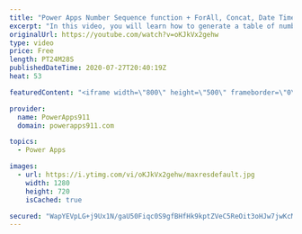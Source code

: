 ```yaml
---
title: "Power Apps Number Sequence function + ForAll, Concat, Date Times, and strings"
excerpt: "In this video, you will learn how to generate a table of numbers using the Sequence function. Then after covering the basics we dive into how to use sequence with dates, text, random numbers, controls, ForAll, Concat, LookUp, Patch and more. Lots of little things in this video.  Power Apps Training at"
originalUrl: https://youtube.com/watch?v=oKJkVx2gehw
type: video
price: Free
length: PT24M28S
publishedDateTime: 2020-07-27T20:40:19Z
heat: 53

featuredContent: "<iframe width=\"800\" height=\"500\" frameborder=\"0\" src=\"https://www.youtube.com/embed/oKJkVx2gehw\" allow=\"accelerometer; autoplay; encrypted-media; gyroscope; picture-in-picture\" allowfullscreen></iframe>"

provider:
  name: PowerApps911
  domain: powerapps911.com

topics:
  - Power Apps

images:
  - url: https://i.ytimg.com/vi/oKJkVx2gehw/maxresdefault.jpg
    width: 1280
    height: 720
    isCached: true

secured: "WapYEVpLG+j9Ux1N/gaU50Fiqc0S9gfBHfHk9kptZVeC5ReOit3oHJw7jwKcMQF/+EkRshi1JaavnRA8yBvdQm2EFbUNCNTkb0o5CN1kNXgNlREA+XFQ/kW2Ym1YbhuftDI2DEgJntX4qAacOg1/XBLGXpgQ9eGXlRcsfNKV5XmGdMsgbrfeTJHJG9Ue1dXTR4otIe1zHOwt6gZo+E4fUi/OAjO6d6Y+yfFiNM4RE+7C+CyRbS3racb3tx3c+eyh9qKHUH9CiQd6KfHV+66bvxutQ691TsW5oVIX86jlc9gX186HNf7loTtYaV7/jGYvIb3CcDgzx0Hv8vqDbsrRU0FwwZuJ9uKRY1BnHvs/LJyBuZerABmvaMlc1T5Z/9ZKAsBRwDxipvUZyuus0QeYZjQ1WGb9tYpF5XqOTfK81jM=;z1YbShbxjHX41V24dXOTQg=="
---
```


